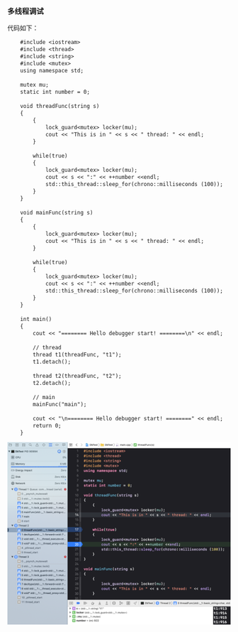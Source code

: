 ### 多线程调试 ###

代码如下：

        #include <iostream>
        #include <thread>
        #include <string>
        #include <mutex>
        using namespace std;

        mutex mu;
        static int number = 0;

        void threadFunc(string s)
        {
            {
                lock_guard<mutex> locker(mu);
                cout << "This is in " << s << " thread: " << endl;
            }

            while(true)
            {
                lock_guard<mutex> locker(mu);
                cout << s << ":" << ++number <<endl;
                std::this_thread::sleep_for(chrono::milliseconds (100));
            }
        }

        void mainFunc(string s)
        {
            {
                lock_guard<mutex> locker(mu);
                cout << "This is in " << s << " thread: " << endl;
            }

            while(true)
            {
                lock_guard<mutex> locker(mu);
                cout << s << ":" << ++number <<endl;
                std::this_thread::sleep_for(chrono::milliseconds (100));
            }
        }

        int main()
        {
            cout << "======== Hello debugger start! ========\n" << endl;

            // thread
            thread t1(threadFunc, "t1");
            t1.detach();

            thread t2(threadFunc, "t2");
            t2.detach();

            // main
            mainFunc("main");

            cout << "\n======== Hello debugger start! ========" << endl;
            return 0;
        }

![image](https://github.com/Javen9527/For-OsxDevelop/blob/main/pic/debug1.png)
